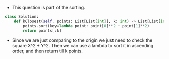 - This question is part of the sorting.

```python
class Solution:
	def kClosest(self, points: List[List[int]], k: int) -> List[List[int]]:
		points.sort(key=lambda point: point[0]**2 + point[1]**2)
		return points[:k]
```

- Since we are just comparing to the origin we just need to check the square X^2 + Y^2. Then we can use a lambda to sort it in ascending order, and then return till k points. 
